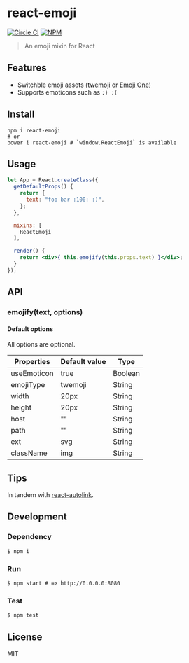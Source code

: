 # react-emoji

[![Circle CI](https://img.shields.io/circleci/project/banyan/react-emoji.svg?style=flat-square)](https://circleci.com/gh/banyan/react-emoji)
[![NPM](https://img.shields.io/npm/v/react-emoji.svg?style=flat-square)](https://www.npmjs.com/package/react-emoji)

>An emoji mixin for React

## Features

* Switchble emoji assets ([twemoji](https://github.com/twitter/twemoji) or [Emoji One](https://github.com/Ranks/emojione))
* Supports emoticons such as `:) :(`

## Install

```shell
npm i react-emoji
# or
bower i react-emoji # `window.ReactEmoji` is available
```

## Usage

```jsx
let App = React.createClass({
  getDefaultProps() {
    return {
      text: "foo bar :100: :)",
    };
  },

  mixins: [
    ReactEmoji
  ],

  render() {
    return <div>{ this.emojify(this.props.text) }</div>;
  }
});
```

## API

### emojify(text, options)

#### Default options

All options are optional.

Properties | Default value | Type
---|---|---
useEmoticon | true | Boolean
emojiType | twemoji | String
width | 20px | String
height | 20px | String
host | "" | String
path | "" | String
ext | svg | String
className | img | String

## Tips

In tandem with [react-autolink](https://github.com/banyan/react-autolink).

## Development

### Dependency

```
$ npm i
```


### Run

```
$ npm start # => http://0.0.0.0:8080
```

### Test

```
$ npm test
```

## License

MIT
